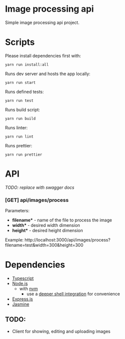 # Image processing api

Simple image processing api project.

# Scripts

Please install dependencies first with:

```
yarn run install:all
```

Runs dev server and hosts the app locally:

```
yarn run start
```

Runs defined tests:

```
yarn run test
```

Runs build script:

```
yarn run build
```

Runs linter:

```
yarn run lint
```

Runs prettier:

```
yarn run prettier
```

# API

_TODO: replace with swagger docs_

### [GET] api/images/process

Parameters:

- **filename\*** - name of the file to process the image
- **width\*** - desired width dimension
- **height\*** - desired height dimension

Example: http://localhost:3000/api/images/process?filename=test&width=300&height=300

# Dependencies

- [Typescript](https://www.typescriptlang.org/docs/)
- [Node.js](https://nodejs.dev/)
  - with [nvm](https://github.com/nvm-sh/nvm)
    - use a [deeper shell integration](https://github.com/nvm-sh/nvm#zsh) for convenience
- [Express.js](https://expressjs.com/)
- [Jasmine](https://jasmine.github.io/pages/docs_home.html)

## TODO:

- Client for showing, editing and uploading images
